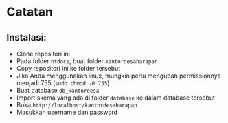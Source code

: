 # Catatan
## Instalasi:
- Clone repositori ini
- Pada folder `htdocs`, buat folder `kantordesaharapan`
- Copy repositori ini ke folder tersebut
- Jika Anda menggunakan linux, mungkin perlu mengubah permissionnya menjadi 755 (`sudo chmod -R 755`)
- Buat database `db_kantordesa`
- Import skema yang ada di folder `database` ke dalam database tersebut
- Buka `http://localhost/kantordesaharapan`
- Masukkan username dan password

